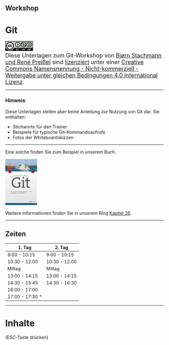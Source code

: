 ## Workshop

# Git

<font size="4">
<a rel="license" href="http://creativecommons.org/licenses/by-nc-sa/4.0/"><img alt="Creative Commons Lizenzvertrag" style="border-width:0" src="00/cc-by-nc-sa-4.0.png" /></a><br /><span xmlns:dct="http://purl.org/dc/terms/" property="dct:title">Diese Unterlagen zum Git-Workshop</span> von <a xmlns:cc="http://creativecommons.org/ns#" href="https://github.com/kapitel26/kapitel26.github.com" property="cc:attributionName" rel="cc:attributionURL">Bjørn Stachmann und René Preißel</a> sind <a href="LICENSE">lizenziert</a> unter einer <a rel="license" href="http://creativecommons.org/licenses/by-nc-sa/4.0/">Creative Commons Namensnennung - Nicht-kommerziell - Weitergabe unter gleichen Bedingungen 4.0 International Lizenz</a>.
</font>

_________________________________________

### Hinweis


Diese Unterlagen stellen aber keine Anleitung zur Nutzung von Git dar. Sie enthalten:

 * Stichworte für den Trainer
 * Beispiele für typische Git-Kommandoaufrufe
 * Fotos der Whiteboardskizzen
_________________________________________

Eine solche finden Sie zum Beispiel in unserem Buch.

<img src="abb/git-buch.png" width="20%"/>

Weitere Informationen finden Sie in unserem Blog [Kapitel 26](http://kapitel26.github.io).

_________________________________________

## Zeiten

| 1. Tag               | 2. Tag               |
|----------------------|----------------------|
|  9:00 - 10:15        |  9:00 - 10:15        |
| 10:30 - 12:00        | 10:30 - 12:00        |
|     Mittag           |     Mittag           |
| 13:00 - 14:15        | 13:00 - 14:15        |
| 14:30 - 15:45        | 14:30 - 16:30        |
| 16:00 - 17:00        |                      |
| 17:00 - 17:30 *      |                      |

_________________________________________


# Inhalte

(ESC-Taste drücken)